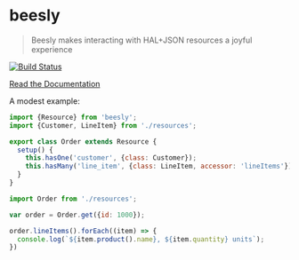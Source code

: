 # beesly

> Beesly makes interacting with HAL+JSON resources a joyful experience

[![Build Status](https://img.shields.io/travis/mrkrstphr/beesly.svg?style=flat-square)](https://travis-ci.org/mrkrstphr/beesly)

[Read the Documentation](https://beesly.github.io)

A modest example:

```js
import {Resource} from 'beesly';
import {Customer, LineItem} from './resources';

export class Order extends Resource {
  setup() {
    this.hasOne('customer', {class: Customer});
    this.hasMany('line_item', {class: LineItem, accessor: 'lineItems'});
  }
}
```

```js
import Order from './resources';

var order = Order.get({id: 1000});

order.lineItems().forEach((item) => {
  console.log(`${item.product().name}, ${item.quantity} units`);
})
```
